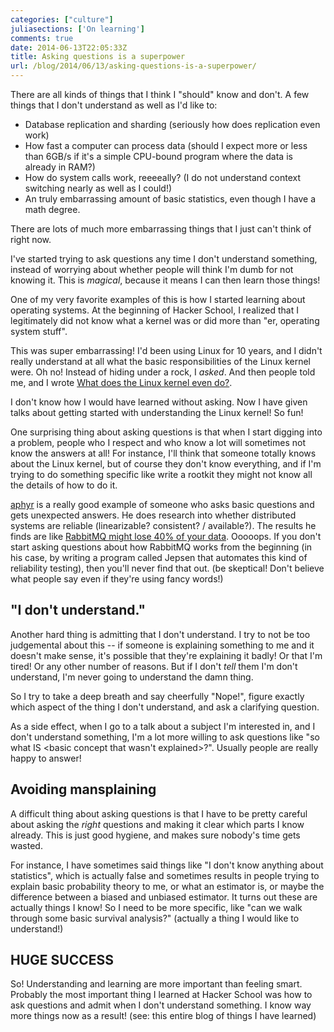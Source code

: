 ```yaml
---
categories: ["culture"]
juliasections: ['On learning']
comments: true
date: 2014-06-13T22:05:33Z
title: Asking questions is a superpower
url: /blog/2014/06/13/asking-questions-is-a-superpower/
---
```


There are all kinds of things that I think I "should" know and don't.
A few things that I don't understand as well as I'd like to:

* Database replication and sharding (seriously how does replication
  even work)
* How fast a computer can process data (should I expect more or less
  than 6GB/s if it's a simple CPU-bound program where the data is
  already in RAM?)
* How do system calls work, reeeeally? (I do not understand context
  switching nearly as well as I could!)
* An truly embarrassing amount of basic statistics, even though I have
  a math degree.

There are lots of much more embarrassing things that I just can't
think of right now.

I've started trying to ask questions any time I don't understand
something, instead of worrying about whether people will think I'm
dumb for not knowing it. This is *magical*, because it means I can
then learn those things!

<!--more-->

One of my very favorite examples of this is how I started learning
about operating systems. At the beginning of Hacker School, I realized
that I legitimately did not know what a kernel was or did more than
"er, operating system stuff".

This was super embarrassing! I'd been using Linux for 10 years, and I
didn't really understand at all what the basic responsibilities of the
Linux kernel were. Oh no! Instead of hiding under a rock, I *asked*.
And then people told me, and I wrote
[What does the Linux kernel even do?](http://jvns.ca/blog/2013/10/02/day-3-what-does-the-linux-kernel-even-do/).

I don't know how I would have learned without asking. Now I have given
talks about getting started with understanding the Linux kernel! So
fun!

One surprising thing about asking questions is that when I start
digging into a problem, people who I respect and who know a lot will
sometimes not know the answers at all! For instance, I'll think that
someone totally knows about the Linux kernel, but of course they don't
know everything, and if I'm trying to do something specific like write
a rootkit they might not know all the details of how to do it.

[aphyr](http://aphyr.com/) is a really good example of someone who
asks basic questions and gets unexpected answers. He does research
into whether distributed systems are reliable (linearizable?
consistent? / available?). The results he finds are like
[RabbitMQ might lose 40% of your data](http://aphyr.com/posts/315-call-me-maybe-rabbitmq).
Ooooops. If you don't start asking questions about how RabbitMQ works
from the beginning (in his case, by writing a program called Jepsen
that automates this kind of reliability testing), then you'll never
find that out. (be skeptical! Don't believe what people say even if
they're using fancy words!)

## "I don't understand."

Another hard thing is admitting that I don't understand. I try to not
be too judgemental about this -- if someone is explaining something to
me and it doesn't make sense, it's possible that they're explaining it
badly! Or that I'm tired! Or any other number of reasons. But if I
don't *tell* them I'm don't understand, I'm never going to understand
the damn thing.

So I try to take a deep breath and say cheerfully "Nope!", figure
exactly which aspect of the thing I don't understand, and ask a
clarifying question.

As a side effect, when I go to a talk about a subject I'm interested in, and I
don't understand something, I'm a lot more willing to ask questions like "so
what IS &lt;basic concept that wasn't explained&gt;?". Usually people are
really happy to answer!

## Avoiding mansplaining

A difficult thing about asking questions is that I have to be pretty
careful about asking the *right* questions and making it clear which
parts I know already. This is just good hygiene, and makes sure
nobody's time gets wasted.

For instance, I have sometimes said things like "I don't know anything
about statistics", which is actually false and sometimes results in
people trying to explain basic probability theory to me, or what an
estimator is, or maybe the difference between a biased and unbiased
estimator. It turns out these are actually things I know! So I need to
be more specific, like "can we walk through some basic survival
analysis?" (actually a thing I would like to understand!)

## HUGE SUCCESS

So! Understanding and learning are more important than feeling smart.
Probably the most important thing I learned at Hacker School was how
to ask questions and admit when I don't understand something. I know
way more things now as a result! (see: this entire blog of things I
have learned)
